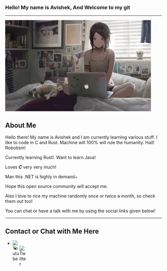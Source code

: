 ### Hello! My name is Avishek, And Welcome to my git
---
<p align="centre">
	<img 
		width=469"
		alt="menow"
	 src="./picture.jpg">
</p>


## About Me
<p align="left">
Hello there! My name is Avishek and I am currently learning various stuff. I like to code in C and Rust. Machine will 100% will rule the humanity. Hail! Robotism! <br>  

Currently learning Rust!. Want to learn Java!  

Loves <b><i>C</i></b> very very much!  

Man this .NET is highly in demand~<br>  

Hope this open source community will accept me.  

Also I love to rice my machine randomly once or twice a month, so check them out too!  

You can chat or have a talk with me by using the social links given below!  

---
## Contact or Chat with Me Here 
- [<img align="left" alt="Youtube" width="22px" src="https://cdn.jsdelivr.net/npm/simple-icons@3.4.1/icons/youtube.svg" />][Youtube]
- [<img align="left" alt="Twitter" width="22px" src="https://cdn.jsdelivr.net/npm/simple-icons@3.4.1/icons/twitter.svg" />][Twitter]

[Youtube]: https://www.youtube.com/channel/UCkVhowlProN9ayzEMaBEKPQ
[Twitter]: https://twitter.com/KiriyamaOsu
